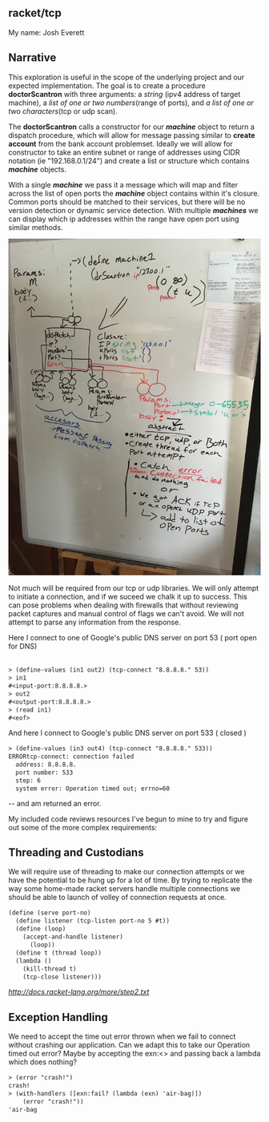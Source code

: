 ## racket/tcp
My name: Josh Everett
## Narrative

  This exploration is useful in the scope of the underlying project and our expected implementation.
The goal is to create a procedure **doctorScantron** with three arguments: 
a _string_ (ipv4 address of target machine), a _list of one or two numbers_(range of ports), and _a list of one or two characters_(tcp or udp scan).

  The **doctorScantron** calls a constructor for our **_machine_** object to return a dispatch procedure,
which will allow for message passing similar to **create account** from the bank account problemset.
Ideally we will allow for constructor to take an entire subnet or range of addresses using CIDR notation (ie "192.168.0.1/24") and create a list or structure which contains **_machine_** objects.


  With a single **_machine_** we pass it a message which will map and filter across the list of open ports the **_machine_** object contains within it's closure. Common ports should be matched to their services, but there will be no version detection or dynamic service detection.
  With multiple **_machines_** we can display which ip addresses within the range have open port <??> using similar methods.


![concept drawing](/IMG_0667.jpg?raw=true "concept")


  Not much will be required from our tcp or udp libraries. We will only attempt to initiate a connection, and if we suceed we chalk it up to success. This can pose problems when dealing with firewalls that without reviewing packet captures and manual control of flags we can't avoid. We will not attempt to parse any information from the response. 

Here I connect to one of Google's public DNS server on port 53 ( port open for DNS)
```racket

> (define-values (in1 out2) (tcp-connect "8.8.8.8." 53))
> in1
#<input-port:8.8.8.8.>
> out2
#<output-port:8.8.8.8.>
> (read in1)
#<eof>
```

And here I connect to Google's public DNS server on port 533 ( closed )
```racket
> (define-values (in3 out4) (tcp-connect "8.8.8.8." 533))
ERRORtcp-connect: connection failed
  address: 8.8.8.8.
  port number: 533
  step: 6
  system error: Operation timed out; errno=60
  ```
 
  -- and am returned an error. 
 

My included code reviews resources I've begun to mine to try and figure out some of the more complex requirements:
  ## Threading and Custodians
  We will require use of threading to make our connection attempts or we have the potential to be hung up for a lot of time.
  By trying to replicate the way some home-made racket servers handle multiple connections we should be able to launch of volley of connection requests at once.

```racket
(define (serve port-no)
  (define listener (tcp-listen port-no 5 #t))
  (define (loop)
    (accept-and-handle listener)
      (loop))
  (define t (thread loop))
  (lambda ()
    (kill-thread t)
    (tcp-close listener)))
```
_http://docs.racket-lang.org/more/step2.txt_

## Exception Handling
  We need to accept the time out error thrown when we fail to connect without crashing our application.
Can we adapt this to take our Operation timed out error? Maybe by accepting the exn:<> and passing back a lambda which does nothing?
```racket
> (error "crash!")
crash!
> (with-handlers ([exn:fail? (lambda (exn) 'air-bag)])
    (error "crash!"))
'air-bag
```
